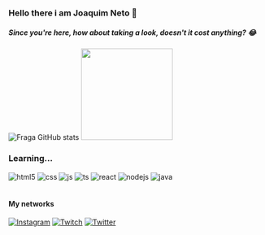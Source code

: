 ### Hello there i am Joaquim Neto 👋
##### Since you're here, how about taking a look, doesn't it cost anything? 😂

![Fraga GitHub stats](https://github-readme-stats.vercel.app/api?username=JoaquimAlt&show_icons=true&theme=dracula&count_private=true)
<a href="#"><img height="180em" src="https://github-readme-stats.vercel.app/api/top-langs/?username=JoaquimAlt&layout=compact&theme=react"></a>

### Learning...

<div style="display: inline_block">
  <img align="center" alt="html5" src="https://img.shields.io/badge/HTML5-E34F26?style=for-the-badge&logo=html5&logoColor=white" />
  <img align="center" alt="css" src="https://img.shields.io/badge/CSS3-1572B6?style=for-the-badge&logo=css3&logoColor=white" />
  <img align="center" alt="js" src="https://img.shields.io/badge/JavaScript-F7DF1E?style=for-the-badge&logo=javascript&logoColor=black" />
  <img align="center" alt="ts" src="https://img.shields.io/badge/TypeScript-007ACC?style=for-the-badge&logo=typescript&logoColor=white" />
  <img align="center" alt="react" src="https://img.shields.io/badge/React-20232A?style=for-the-badge&logo=react&logoColor=61DAFB" />
  <img align="center" alt="nodejs" src="https://img.shields.io/badge/Node.js-43853D?style=for-the-badge&logo=node.js&logoColor=white" />
  <img align="center" alt="java" src="https://img.shields.io/badge/Java-ED8B00?style=for-the-badge&logo=java&logoColor=white" />
</div><br/>

#### My networks

[![Instagram](https://img.shields.io/badge/Instagram-E4405F?style=for-the-badge&logo=instagram&logoColor=white)](https://www.instagram.com/joaquimnetofs)
[![Twitch](https://img.shields.io/badge/Twitch-9146FF?style=for-the-badge&logo=twitch&logoColor=white)](https://www.twitch.tv/quimnt)
[![Twitter](https://img.shields.io/badge/Twitter-1DA1F2?style=for-the-badge&logo=twitter&logoColor=white)](https://twitter.com/Quim188)


